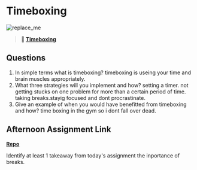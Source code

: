 # Timeboxing

![replace_me](https://codeworks.blob.core.windows.net/public/assets/img/illustrations/placeholder.svg)
> **📖 [Timeboxing](https://codeworksacademy.com/fs-student-guide/resources/wk5/03-Timeboxing)**

## Questions

1. In simple terms what is timeboxing?
timeboxing is useing your time and brain muscles appropriately. 
2. What three strategies will you implement and how?
setting a timer.
not getting stucks on one problem for more than a certain period of time. 
taking breaks.stayig focused and dont procrastinate.
3. Give an example of when you would have benefitted from timeboxing and how? 
time boxing in the gym so i dont fall over dead.
## Afternoon Assignment Link

**[Repo](https://github.com/brysonrupp/theplanets-week5)**

Identify at least 1 takeaway from today's assignment
the inportance of breaks. 